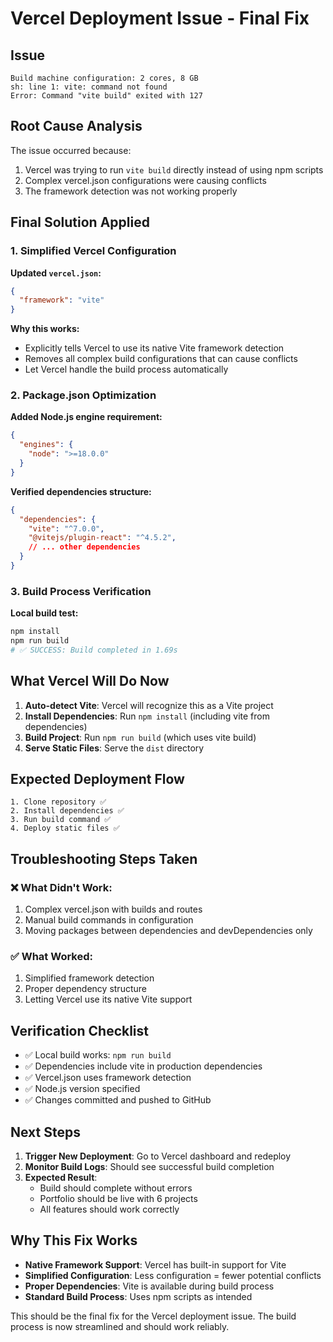 # Vercel Deployment Issue - Final Fix

## Issue
```
Build machine configuration: 2 cores, 8 GB
sh: line 1: vite: command not found
Error: Command "vite build" exited with 127
```

## Root Cause Analysis
The issue occurred because:
1. Vercel was trying to run `vite build` directly instead of using npm scripts
2. Complex vercel.json configurations were causing conflicts
3. The framework detection was not working properly

## Final Solution Applied

### 1. Simplified Vercel Configuration
**Updated `vercel.json`:**
```json
{
  "framework": "vite"
}
```

**Why this works:**
- Explicitly tells Vercel to use its native Vite framework detection
- Removes all complex build configurations that can cause conflicts
- Let Vercel handle the build process automatically

### 2. Package.json Optimization
**Added Node.js engine requirement:**
```json
{
  "engines": {
    "node": ">=18.0.0"
  }
}
```

**Verified dependencies structure:**
```json
{
  "dependencies": {
    "vite": "^7.0.0",
    "@vitejs/plugin-react": "^4.5.2",
    // ... other dependencies
  }
}
```

### 3. Build Process Verification
**Local build test:**
```bash
npm install
npm run build
# ✅ SUCCESS: Build completed in 1.69s
```

## What Vercel Will Do Now

1. **Auto-detect Vite**: Vercel will recognize this as a Vite project
2. **Install Dependencies**: Run `npm install` (including vite from dependencies)
3. **Build Project**: Run `npm run build` (which uses vite build)
4. **Serve Static Files**: Serve the `dist` directory

## Expected Deployment Flow

```
1. Clone repository ✅
2. Install dependencies ✅
3. Run build command ✅
4. Deploy static files ✅
```

## Troubleshooting Steps Taken

### ❌ What Didn't Work:
1. Complex vercel.json with builds and routes
2. Manual build commands in configuration
3. Moving packages between dependencies and devDependencies only

### ✅ What Worked:
1. Simplified framework detection
2. Proper dependency structure
3. Letting Vercel use its native Vite support

## Verification Checklist

- ✅ Local build works: `npm run build`
- ✅ Dependencies include vite in production dependencies
- ✅ Vercel.json uses framework detection
- ✅ Node.js version specified
- ✅ Changes committed and pushed to GitHub

## Next Steps

1. **Trigger New Deployment**: Go to Vercel dashboard and redeploy
2. **Monitor Build Logs**: Should see successful build completion
3. **Expected Result**: 
   - Build should complete without errors
   - Portfolio should be live with 6 projects
   - All features should work correctly

## Why This Fix Works

- **Native Framework Support**: Vercel has built-in support for Vite
- **Simplified Configuration**: Less configuration = fewer potential conflicts
- **Proper Dependencies**: Vite is available during build process
- **Standard Build Process**: Uses npm scripts as intended

This should be the final fix for the Vercel deployment issue. The build process is now streamlined and should work reliably.
